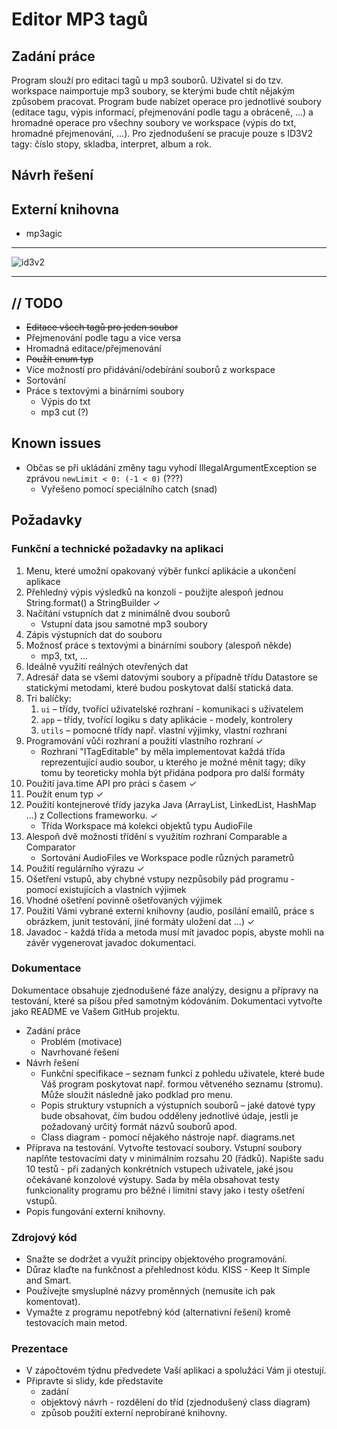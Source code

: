 # Editor MP3 tagů

## Zadání práce

Program slouží pro editaci tagů u mp3 souborů. Uživatel si do tzv. workspace naimportuje mp3 soubory, se kterými bude chtít nějakým způsobem pracovat. Program bude nabízet operace pro jednotlivé soubory (editace tagu, výpis informací, přejmenování podle tagu a obráceně, ...) a hromadné operace pro všechny soubory ve workspace (výpis do txt, hromadné přejmenování, ...). Pro zjednodušení se pracuje pouze s ID3V2 tagy: číslo stopy, skladba, interpret, album a rok.

## Návrh řešení

## Externí knihovna

* mp3agic

---

![id3v2](https://id3.org/Developer%20Information?action=AttachFile&do=get&target=3d-logo.gif)

---

## // TODO

* ~~Editace všech tagů pro jeden soubor~~
* Přejmenování podle tagu a vice versa
* Hromadná editace/přejmenování
* ~~Použít enum typ~~
* Více možností pro přidávání/odebírání souborů z workspace
* Sortování
* Práce s textovými a binárními soubory
  * Výpis do txt
  * mp3 cut (?)

## Known issues

* Občas se při ukládání změny tagu vyhodí IllegalArgumentException se zprávou `newLimit < 0: (-1 < 0)` (???)
  * Vyřešeno pomocí speciálního catch (snad)

## Požadavky

### Funkční a technické požadavky na aplikaci

1. Menu, které umožní opakovaný výběr funkcí aplikácie a ukončení aplikace
2. Přehledný výpis výsledků na konzoli - použijte alespoň jednou String.format() a StringBuilder ✓
3. Načítání vstupních dat z minimálně dvou souborů
   * Vstupní data jsou samotné mp3 soubory
4. Zápis výstupních dat do souboru
5. Možnosť práce s textovými a binárními soubory (alespoň někde)
   * mp3, txt, ...
6. Ideálně využití reálných otevřených dat
7. Adresář data se všemi datovými soubory a případně třídu Datastore se statickými metodami, které budou poskytovat další statická data.
8. Tri balíčky:
   1. `ui` – třídy, tvořící uživatelské rozhraní - komunikaci s uživatelem
   2. `app` – třídy, tvořící logiku s daty aplikácie - modely, kontrolery
   3. `utils` – pomocné třídy např. vlastní výjimky, vlastní rozhraní
9. Programování vůči rozhraní a použití vlastního rozhraní ✓
   * Rozhraní "ITagEditable" by měla implementovat každá třída reprezentující audio soubor, u kterého je možné měnit tagy; díky tomu by teoreticky mohla být přidána podpora pro další formáty
10. Použití java.time API pro práci s časem ✓
11. Použít enum typ ✓
12. Použití kontejnerové třídy jazyka Java (ArrayList, LinkedList, HashMap ...) z Collections frameworku. ✓
    * Třída Workspace má kolekci objektů typu AudioFile
13. Alespoň dvě možnosti třídění s využitím rozhraní Comparable a Comparator
    * Sortování AudioFiles ve Workspace podle různých parametrů
14. Použití regulárního výrazu ✓
15. Ošetření vstupů, aby chybné vstupy nezpůsobily pád programu - pomocí existujících a vlastních výjimek
16. Vhodné ošetření povinně ošetřovaných výjimek
17. Použití Vámi vybrané externí knihovny (audio, posílání emailů, práce s obrázkem, junit testování, jiné formáty uložení dat ...) ✓
18. Javadoc - každá třída a metoda musí mít javadoc popis, abyste mohli na závěr vygenerovat javadoc dokumentaci.

### Dokumentace

Dokumentace obsahuje zjednodušené fáze analýzy, designu a přípravy na testování, které sa píšou před samotným kódováním. Dokumentaci vytvořte jako README ve Vašem GitHub projektu.

* Zadání práce
  * Problém (motivace)
  * Navrhované řešení
* Návrh řešení
  * Funkční specifikace – seznam funkcí z pohledu uživatele, které bude Váš program poskytovat např. formou větveného seznamu (stromu). Může sloužit následně jako podklad pro menu.
  * Popis struktury vstupních a výstupních souborů – jaké datové typy bude obsahovat, čím budou odděleny jednotlivé údaje, jestli je požadovaný určitý formát názvů souborů apod.
  * Class diagram - pomocí nějakého nástroje např. diagrams.net
* Příprava na testování. Vytvořte testovací soubory. Vstupní soubory naplňte testovacími daty v minimálním rozsahu 20 (řádků). Napište sadu 10 testů - při zadaných konkrétních vstupech uživatele, jaké jsou očekávané konzolové výstupy. Sada by měla obsahovat testy funkcionality programu pro běžné i limitní stavy jako i testy ošetření vstupů.
* Popis fungování externí knihovny.

### Zdrojový kód

* Snažte se dodržet a využít principy objektového programování.
* Důraz klaďte na funkčnost a přehlednost kódu. KISS - Keep It Simple and Smart.
* Používejte smysluplné názvy proměnných (nemusíte ich pak komentovat).
* Vymažte z programu nepotřebný kód (alternativní řešení) kromě testovacích main metod.

### Prezentace

* V zápočtovém týdnu předvedete Vaší aplikaci a spolužáci Vám ji otestují.  
* Připravte si slidy, kde představíte
  * zadání
  * objektový návrh - rozdělení do tříd (zjednodušený class diagram)
  * způsob použití externí neprobírané  knihovny.
